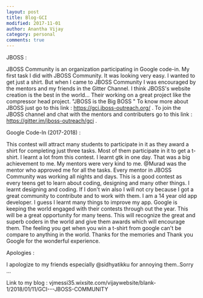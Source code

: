 ```yaml
---
layout: post
title: Blog-GCI
modified: 2017-11-01
author: Anantha Vijay
category: personal
comments: true
---
```


JBOSS :

JBOSS Community is an organization participating in Google code-in. My first task I did with JBOSS Community. It was looking very easy. I wanted to get just a shirt. But when I came to JBOSS Community I was encouraged by the mentors and my friends in the Gitter Channel. I think JBOSS's website creation is the best in the world... Their working on a great project like the compressor head project.
"JBOSS is the Big BOSS "
To know more about JBOSS just go to this link : https://gci.jboss-outreach.org/ .
To join the JBOSS channel and chat with the mentors and contributers go to this link : https://gitter.im/jboss-outreach/gci .

Google Code-In (2017-2018) :

This contest will attract many students to participate in it as they award a shirt for completing just three tasks. Most of them participate in it to get a t-shirt. I learnt a lot from this contest. I learnt gtk in one day. That was a big achievement to me. My mentors were very kind to me. @Murad was the mentor who approved me for all the tasks. Every mentor in JBOSS Community was working all nights and days. This is a good contest as every teens get to learn about coding, designing and many other things. I learnt designing and coding. If I don't win also I will not cry because I got a great community to contribute and to work with them. I am a 14 year old app developer. I guess I learnt many things to improve my app. Google is keeping the world engaged with their contests through out the year. This will be a great opportunity for many teens. This will recognize the great and superb coders in the world and give them awards which will encourage them. The feeling you get when you win a t-shirt from google can't be compare to anything in the world. Thanks for the memories and Thank you Google for the wonderful experience.

Apologies :

 I apologize to my friends especially @sidhyatikku for annoying them..Sorry ...

Link to my blog : vjmessi35.wixsite.com/vijaywebsite/blank-1/2018/01/11/GCI---JBOSS-COMMUNITY
